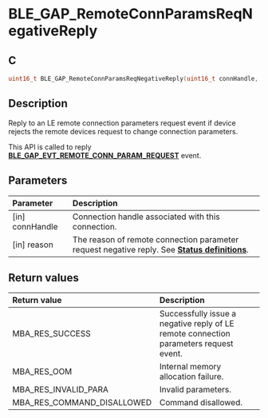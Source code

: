 # BLE_GAP_RemoteConnParamsReqNegativeReply

## C

```c
uint16_t BLE_GAP_RemoteConnParamsReqNegativeReply(uint16_t connHandle, uint8_t reason);
```

## Description

Reply to an LE remote connection parameters request event if device rejects the remote devices request to change connection parameters. 

This API is called to reply **[BLE_GAP_EVT_REMOTE_CONN_PARAM_REQUEST](GUID-ADCFB5AA-F06E-4ED9-9227-592A5CE40F39.md)** event.

## Parameters

|Parameter|Description|
|:---|:---|
|\[in\] connHandle|Connection handle associated with this connection.|
|\[in\] reason|The reason of remote connection parameter request negative reply. See **[Status definitions](GUID-2134D6D9-9339-488A-9386-3D130CCB7074.md)**.|

## Return values

|Return value|Description|
|:---|:---|
MBA_RES_SUCCESS|Successfully issue a negative reply of LE remote connection parameters request event.|
MBA_RES_OOM|Internal memory allocation failure.|
MBA_RES_INVALID_PARA|Invalid parameters.|
MBA_RES_COMMAND_DISALLOWED|Command disallowed.|
